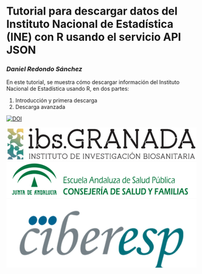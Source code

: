 # Tutorial para descargar datos del Instituto Nacional de Estadística (INE) con R usando el servicio API JSON
### *Daniel Redondo Sánchez*

En este tutorial, se muestra cómo descargar información del Instituto Nacional de Estadística usando R, en dos partes:

1. Introducción y primera descarga
2. Descarga avanzada


[![DOI](https://zenodo.org/badge/196965728.svg)](https://zenodo.org/badge/latestdoi/196965728)


<img src="logos\logo_ibs.jpg" width="500"/>

<img src="logos\logo_easp.png" width="500"/>

<img src="logos\logo_ciber.png" width="500"/>